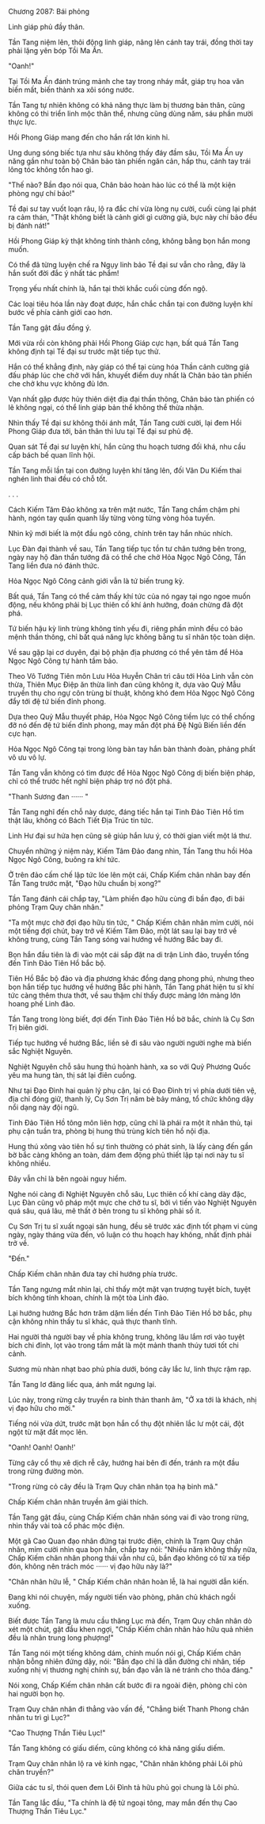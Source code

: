 




Chương 2087: Bái phỏng


Linh giáp phủ đầy thân.

Tần Tang niệm lên, thôi động linh giáp, nâng lên cánh tay trái, đồng thời tay phải lặng yên bóp Tồi Ma Ấn.

"Oanh!"

Tại Tồi Ma Ấn đánh trúng mảnh che tay trong nháy mắt, giáp trụ hoa văn biến mất, biến thành xa xôi sóng nước.

Tần Tang tự nhiên không có khả năng thực làm bị thương bản thân, cũng không có thi triển linh mộc thân thể, nhưng cũng dùng năm, sáu phần mười thực lực.

Hồi Phong Giáp mang đến cho hắn rất lớn kinh hỉ.

Ung dung sóng biếc tựa như sâu không thấy đáy đầm sâu, Tồi Ma Ấn uy năng gần như toàn bộ Chân bảo tàn phiến ngăn cản, hấp thu, cánh tay trái lông tóc không tổn hao gì.

"Thế nào? Bần đạo nói qua, Chân bảo hoàn hảo lúc có thể là một kiện phòng ngự chí bảo!"

Tề đại sư tay vuốt loạn râu, lộ ra đắc chí vừa lòng nụ cười, cuối cùng lại phát ra cảm thán, "Thật không biết là cảnh giới gì cường giả, bực này chí bảo đều bị đánh nát!"

Hồi Phong Giáp kỳ thật không tính thành công, không bằng bọn hắn mong muốn.

Có thể đã từng luyện chế ra Ngụy linh bảo Tề đại sư vẫn cho rằng, đây là hắn suốt đời đắc ý nhất tác phẩm!

Trọng yếu nhất chính là, hắn tại thời khắc cuối cùng đốn ngộ.

Các loại tiêu hóa lần này đoạt được, hắn chắc chắn tại con đường luyện khí bước về phía cảnh giới cao hơn.

Tần Tang gật đầu đồng ý.

Mới vừa rồi còn không phải Hồi Phong Giáp cực hạn, bất quá Tần Tang không định tại Tề đại sư trước mặt tiếp tục thử.

Hắn có thể khẳng định, này giáp có thể tại cùng hóa Thần cảnh cường giả đấu pháp lúc che chở với hắn, khuyết điểm duy nhất là Chân bảo tàn phiến che chở khu vực không đủ lớn.

Vạn nhất gặp được hủy thiên diệt địa đại thần thông, Chân bảo tàn phiến có lẽ không ngại, có thể linh giáp bản thể không thể thừa nhận.

Nhìn thấy Tề đại sư không thôi ánh mắt, Tần Tang cười cười, lại đem Hồi Phong Giáp đưa tới, bản thân thì lưu tại Tề đại sư phủ đệ.

Quan sát Tề đại sư luyện khí, hắn cũng thu hoạch tương đối khá, nhu cầu cấp bách bế quan lĩnh hội.

Tần Tang mỗi lần tại con đường luyện khí tăng lên, đối Vân Du Kiếm thai nghén linh thai đều có chỗ tốt.

. . .

Cách Kiếm Tâm Đảo không xa trên mặt nước, Tần Tang chầm chậm phi hành, ngón tay quấn quanh lấy từng vòng từng vòng hỏa tuyến.

Nhìn kỹ mới biết là một đầu ngô công, chính trên tay hắn nhúc nhích.

Lục Đàn đại thành về sau, Tần Tang tiếp tục tồn tư chân tướng bên trong, ngày nay hộ đàn thần tướng đã có thể che chở Hỏa Ngọc Ngô Công, Tần Tang liền đưa nó đánh thức.

Hỏa Ngọc Ngô Công cảnh giới vẫn là tứ biến trung kỳ.

Bất quá, Tần Tang có thể cảm thấy khí tức của nó ngay tại ngo ngoe muốn động, nếu không phải bị Lục thiên cố khí ảnh hưởng, đoán chừng đã đột phá.

Tứ biến hậu kỳ linh trùng không tính yếu đi, riêng phần mình đều có bảo mệnh thần thông, chỉ bất quá năng lực không bằng tu sĩ nhân tộc toàn diện.

Về sau gặp lại cơ duyên, đại bộ phận địa phương có thể yên tâm để Hỏa Ngọc Ngô Công tự hành tầm bảo.

Theo Vô Tướng Tiên môn Lưu Hỏa Huyễn Chân trì câu tới Hỏa Linh vẫn còn thừa, Thiên Mục Điệp ăn thừa linh đan cũng không ít, dựa vào Quỷ Mẫu truyền thụ cho ngự côn trùng bí thuật, không khó đem Hỏa Ngọc Ngô Công đẩy tới đệ tứ biến đỉnh phong.

Dựa theo Quỷ Mẫu thuyết pháp, Hỏa Ngọc Ngô Công tiềm lực có thể chống đỡ nó đến đệ tứ biến đỉnh phong, may mắn đột phá Đệ Ngũ Biến liền đến cực hạn.

Hỏa Ngọc Ngô Công tại trong lòng bàn tay hắn bàn thành đoàn, phảng phất vô ưu vô lự.

Tần Tang vẫn không có tìm được để Hỏa Ngọc Ngô Công dị biến biện pháp, chỉ có thể trước hết nghĩ biện pháp trợ nó đột phá.

"Thanh Sương đan ······ "

Tần Tang nghĩ đến chỗ này dược, đáng tiếc hắn tại Tinh Đảo Tiên Hồ tìm thật lâu, không có Bách Tiết Địa Trúc tin tức.

Linh Hư đại sư hứa hẹn cũng sẽ giúp hắn lưu ý, có thời gian viết một lá thư.

Chuyển những ý niệm này, Kiếm Tâm Đảo đang nhìn, Tần Tang thu hồi Hỏa Ngọc Ngô Công, buông ra khí tức.

Ở trên đảo cấm chế lập tức lóe lên một cái, Chấp Kiếm chân nhân bay đến Tần Tang trước mặt, "Đạo hữu chuẩn bị xong?"

Tần Tang đánh cái chắp tay, "Làm phiền đạo hữu cùng đi bần đạo, đi bái phỏng Trạm Quy chân nhân."

"Ta một mực chờ đợi đạo hữu tin tức, " Chấp Kiếm chân nhân mỉm cười, nói một tiếng đợi chút, bay trở về Kiếm Tâm Đảo, một lát sau lại bay trở về không trung, cùng Tần Tang sóng vai hướng về hướng Bắc bay đi.

Bọn hắn đầu tiên là đi vào một cái sắp đặt na di trận Linh đảo, truyền tống đến Tinh Đảo Tiên Hồ bắc bộ.

Tiên Hồ Bắc bộ đảo và địa phương khác đồng dạng phong phú, nhưng theo bọn hắn tiếp tục hướng về hướng Bắc phi hành, Tần Tang phát hiện tu sĩ khí tức càng thêm thưa thớt, về sau thậm chí thấy được mảng lớn mảng lớn hoang phế Linh đảo.

Tần Tang trong lòng biết, đợi đến Tinh Đảo Tiên Hồ bờ bắc, chính là Cụ Sơn Trị biên giới.

Tiếp tục hướng về hướng Bắc, liền sẽ đi sâu vào người người nghe mà biến sắc Nghiệt Nguyên.

Nghiệt Nguyên chỗ sâu hung thú hoành hành, xa so với Quỷ Phương Quốc yêu ma hung tàn, thị sát lại điên cuồng.

Như tại Đạo Đình hai quản lý phụ cận, lại có Đạo Đình trị vì phía dưới tiên vệ, địa chỉ đóng giữ, thanh lý, Cụ Sơn Trị năm bè bảy mảng, tổ chức không dậy nổi dạng này đội ngũ.

Tinh Đảo Tiên Hồ tông môn liên hợp, cũng chỉ là phái ra một ít nhân thủ, tại phụ cận tuần tra, phòng bị hung thú trùng kích tiên hồ nội địa.

Hung thú xông vào tiên hồ sự tình thường có phát sinh, là lấy càng đến gần bờ bắc càng không an toàn, dám đem động phủ thiết lập tại nơi này tu sĩ không nhiều.

Đây vẫn chỉ là bên ngoài nguy hiểm.

Nghe nói càng đi Nghiệt Nguyên chỗ sâu, Lục thiên cố khí càng dày đặc, Lục Đàn cũng vô pháp một mực che chở tu sĩ, bởi vì tiến vào Nghiệt Nguyên quá sâu, quá lâu, mê thất ở bên trong tu sĩ không phải số ít.

Cụ Sơn Trị tu sĩ xuất ngoại săn hung, đều sẽ trước xác định tốt phạm vi cùng ngày, ngày tháng vừa đến, vô luận có thu hoạch hay không, nhất định phải trở về.

"Đến."

Chấp Kiếm chân nhân đưa tay chỉ hướng phía trước.

Tần Tang ngưng mắt nhìn lại, chỉ thấy một mặt vạn trượng tuyệt bích, tuyệt bích không tính khoan, chính là một tòa Linh đảo.

Lại hướng hướng Bắc hơn trăm dặm liền đến Tinh Đảo Tiên Hồ bờ bắc, phụ cận không nhìn thấy tu sĩ khác, quả thực thanh tĩnh.

Hai người thả người bay về phía không trung, không lâu lắm rơi vào tuyệt bích chi đỉnh, lọt vào trong tầm mắt là một mảnh thanh thúy tươi tốt chi cảnh.

Sương mù nhàn nhạt bao phủ phía dưới, bóng cây lắc lư, linh thực rậm rạp.

Tần Tang lơ đãng liếc qua, ánh mắt ngưng lại.

Lúc này, trong rừng cây truyền ra bình thản thanh âm, "Ở xa tới là khách, nhị vị đạo hữu cho mời."

Tiếng nói vừa dứt, trước mặt bọn hắn cổ thụ đột nhiên lắc lư một cái, đột ngột từ mặt đất mọc lên.

"Oanh! Oanh! Oanh!'

Từng cây cổ thụ xê dịch rễ cây, hướng hai bên đi đến, tránh ra một đầu trong rừng đường mòn.

"Trong rừng cỏ cây đều là Trạm Quy chân nhân tọa hạ binh mã."

Chấp Kiếm chân nhân truyền âm giải thích.

Tần Tang gật đầu, cùng Chấp Kiếm chân nhân sóng vai đi vào trong rừng, nhìn thấy vài toà cổ phác mộc điện.

Một gã Cao Quan đạo nhân đứng tại trước điện, chính là Trạm Quy chân nhân, mỉm cười nhìn qua bọn hắn, chắp tay nói: "Nhiều năm không thấy nữa, Chấp Kiếm chân nhân phong thái vẫn như cũ, bần đạo không có từ xa tiếp đón, không nên trách móc ······ vị đạo hữu này là?"

"Chân nhân hữu lễ, " Chấp Kiếm chân nhân hoàn lễ, là hai người dẫn kiến.

Đang khi nói chuyện, mấy người tiến vào phòng, phân chủ khách ngồi xuống.

Biết được Tần Tang là mưu cầu thăng Lục mà đến, Trạm Quy chân nhân dò xét một chút, gật đầu khen ngợi, "Chấp Kiếm chân nhân hảo hữu quả nhiên đều là nhân trung long phượng!"

Tần Tang nói một tiếng không dám, chính muốn nói gì, Chấp Kiếm chân nhân bỗng nhiên đứng dậy, nói: "Bần đạo chỉ là dẫn đường chi nhân, tiếp xuống nhị vị thương nghị chính sự, bần đạo vẫn là né tránh cho thỏa đáng."

Nói xong, Chấp Kiếm chân nhân cất bước đi ra ngoài điện, phòng chỉ còn hai người bọn họ.

Trạm Quy chân nhân đi thẳng vào vấn đề, "Chẳng biết Thanh Phong chân nhân tu trì gì Lục?"

"Cao Thượng Thần Tiêu Lục!"

Tần Tang không có giấu diếm, cũng không có khả năng giấu diếm.

Trạm Quy chân nhân lộ ra vẻ kinh ngạc, "Chân nhân không phải Lôi phủ chân truyền?"

Giữa các tu sĩ, thói quen đem Lôi Đình tả hữu phủ gọi chung là Lôi phủ.

Tần Tang lắc đầu, "Ta chính là đệ tử ngoại tông, may mắn đến thụ Cao Thượng Thần Tiêu Lục."




